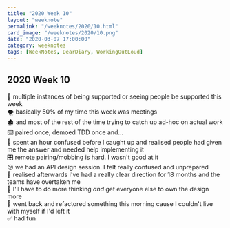 ```yaml
---
title: "2020 Week 10"
layout: "weeknote"
permalink: "/weeknotes/2020/10.html"
card_image: "/weeknotes/2020/10.png"
date: "2020-03-07 17:00:00"
category: weeknotes
tags: [WeekNotes, DearDiary, WorkingOutLoud]
---
```


## 2020 Week 10

💖 multiple instances of being supported or seeing people be supported this week <br/>
🌪 basically 50% of my time this week was meetings <br/>
🏚 and most of the rest of the time trying to catch up ad-hoc on actual work <br/>
⌨️ paired once, demoed TDD once and... <br/>
🙈 spent an hour confused before I caught up and realised people had given me the answer and needed help implementing it <br/>
🎛 remote pairing/mobbing is hard. I wasn't good at it <br/>
😕 we had an API design session. I felt really confused and unprepared <br />
🎯 realised afterwards I've had a really clear direction for 18 months and the teams have overtaken me <br />
🤔 I'll have to do more thinking _and_ get everyone else to own the design more <br/>
🔨 went back and refactored something this morning cause I couldn't live with myself if I'd left it <br/>
✅ had fun
